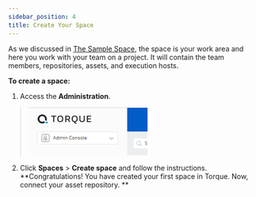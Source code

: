 ```yaml
---
sidebar_position: 4
title: Create Your Space
---
```


As we discussed in [The Sample Space](/getting-started/The%20Sample%20Space), the space is your work area and here you work with your team on a project. It will contain the team members, repositories, assets, and execution hosts.

**To create a space:** 

1. Access the **Administration**. 

  > ![Locale Dropdown](/img/admin-console.png)

2. Click **Spaces** > **Create space** and follow the instructions.  
**Congratulations! You have created your first space in Torque. Now, connect your asset repository. **